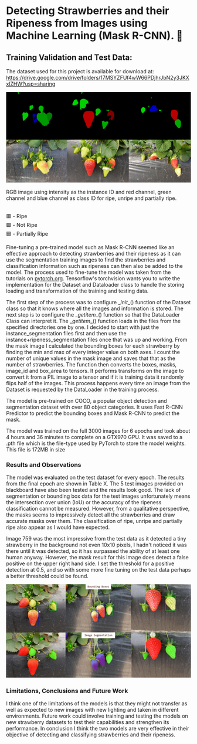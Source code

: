 # Detecting Strawberries and their Ripeness from Images using Machine Learning (Mask R-CNN). 🍓


## Training Validation and Test Data:
The dataset used for this project is available for download at: <br/>
https://drive.google.com/drive/folders/17MSYZFUf4wW66PDjhrJbN2y3JKXxlZHW?usp=sharing <br/>

![Training Data.](/Figures/Training%20Data%20Strawberry%20Dataset.jpg?raw=true)

RGB image using intensity as the instance ID and red channel, green channel and blue channel as class ID for ripe, unripe and partially ripe. <br/> 

<br/>
🟥 - Ripe <br/>
🟩 - Not Ripe <br/>
🟦 - Partially Ripe <br/>


Fine-tuning a pre-trained model such as Mask R-CNN seemed like an effective approach to detecting strawberries and their ripeness as it can use the segmentation training images to find the strawberries and classification information such as ripeness can then also be added to the model.
The process used to fine-tune the model was taken from the tutorials on [pytorch.org](https://pytorch.org/vision/main/auto_examples/plot_transforms_v2_e2e.html#sphx-glr-auto-examples-plot-transforms-v2-e2e-py).
Tensorflow's torchvision wants you to write the implementation for the Dataset and Dataloader class to handle the storing loading and transformation of the training and testing data.

The first step of the process was to configure \__init__() function of the Dataset class so that it knows where all the images and information is stored. 
The next step is to configure the \__getitem__() function so that the DataLoader Class can interpret it. 
The \__getitem__() function loads in the files from the specified directories one by one. I decided to start with just the instance_segmentation files first and then use the instance+ripeness_segmentation files once that was up and working. From the mask image I calculated the bounding boxes for each strawberry by finding the min and max of every integer value on both axes. I count the number of unique values in the mask image and saves that that as the number of strawberries. 
The function then converts the boxes, masks, image_id and box_area to tensors.
It performs transforms on the image to convert it from a PIL image to a tensor and if it is training data it randomly flips half of the images. This process happens every time an image from the Dataset is requested by the DataLoader in the training process.

The model is pre-trained on COCO, a popular object detection and segmentation dataset with over 80 object categories.
It uses Fast R-CNN Predictor to predict the bounding boxes and Mask R-CNN to predict the mask.

The model was trained on the full 3000 images for 6 epochs and took about 4 hours and 36 minutes to complete on a GTX970 GPU. It was saved to a .pth file which is the file-type used by PyTorch to store the model weights. This file is 172MB in size 

### Results and Observations
The model was evaluated on the test dataset for every epoch. The results from the final epoch are shown in Table X. The 5 test images provided on blackboard have also been tested and the results look good. The lack of segmentation or bounding box data for the test images unfortunately means the intersection over union (IoU) or the accuracy of the ripeness classification cannot be measured. However, from a qualitative perspective, the masks seems to impressively detect all the strawberries and draw accurate masks over them. The classification of ripe, unripe and partially ripe also appear as I would have expected.

Image 759 was the most impressive from the test data as it detected a tiny strawberry in the background not even 10x10 pixels, I hadn't noticed it was there until it was detected, so it has surpassed the ability of at least one human anyway. However, the mask result for this image does detect a false positive on the upper right hand side. I set the threshold for a positive detection at 0.5, and so with some more fine tuning on the test data perhaps a better threshold could be found. 

![Results ](/Figures/Results%20Strawberry%20Detection.jpg)
### Limitations, Conclusions and Future Work
I think one of the limitations of the models is that they might not transfer as well as expected to new images with new lighting and taken in different environments. Future work could involve training and testing the models on new strawberry datasets to test their capabilities and strengthen its performance.
In conclusion I think the two models are very effective in their objective of detecting and classifying strawberries and their ripeness.


